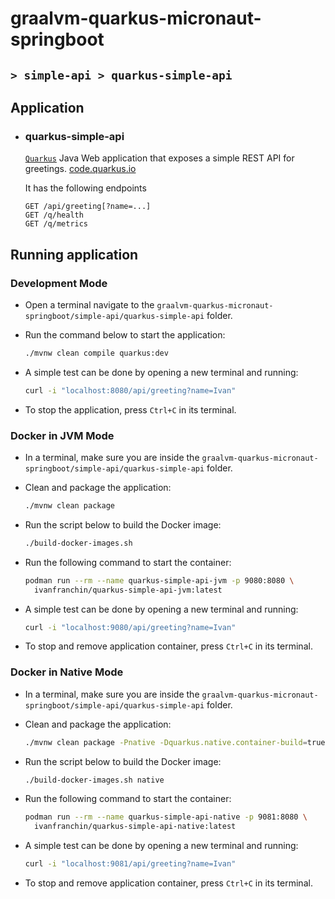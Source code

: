 # graalvm-quarkus-micronaut-springboot
## `> simple-api > quarkus-simple-api`

## Application

- ### quarkus-simple-api

  [`Quarkus`](https://quarkus.io/) Java Web application that exposes a simple REST API for greetings. [code.quarkus.io](https://code.quarkus.io/?g=com.ivanfranchin&a=quarkus-simple-api&j=17&e=hibernate-validator&e=smallrye-health&e=micrometer-registry-prometheus&e=rest-jackson)
  
  It has the following endpoints
  ```text
  GET /api/greeting[?name=...]
  GET /q/health
  GET /q/metrics
  ```

## Running application

### Development Mode

- Open a terminal navigate to the `graalvm-quarkus-micronaut-springboot/simple-api/quarkus-simple-api` folder.

- Run the command below to start the application:
  ```bash
  ./mvnw clean compile quarkus:dev
  ```

- A simple test can be done by opening a new terminal and running:
  ```bash
  curl -i "localhost:8080/api/greeting?name=Ivan"
  ```

- To stop the application, press `Ctrl+C` in its terminal.

### Docker in JVM Mode

- In a terminal, make sure you are inside the `graalvm-quarkus-micronaut-springboot/simple-api/quarkus-simple-api` folder.

- Clean and package the application:
  ```bash
  ./mvnw clean package
  ```

- Run the script below to build the Docker image:
  ```bash
  ./build-docker-images.sh
  ```

- Run the following command to start the container:
  ```bash
  podman run --rm --name quarkus-simple-api-jvm -p 9080:8080 \
    ivanfranchin/quarkus-simple-api-jvm:latest
  ```

- A simple test can be done by opening a new terminal and running:
  ```bash
  curl -i "localhost:9080/api/greeting?name=Ivan"
  ```

- To stop and remove application container, press `Ctrl+C` in its terminal.

### Docker in Native Mode

- In a terminal, make sure you are inside the `graalvm-quarkus-micronaut-springboot/simple-api/quarkus-simple-api` folder.

- Clean and package the application:
  ```bash
  ./mvnw clean package -Pnative -Dquarkus.native.container-build=true
  ```

- Run the script below to build the Docker image:
  ```bash
  ./build-docker-images.sh native
  ```

- Run the following command to start the container:
  ```bash
  podman run --rm --name quarkus-simple-api-native -p 9081:8080 \
    ivanfranchin/quarkus-simple-api-native:latest
  ```

- A simple test can be done by opening a new terminal and running:
  ```bash
  curl -i "localhost:9081/api/greeting?name=Ivan"
  ```

- To stop and remove application container, press `Ctrl+C` in its terminal.
